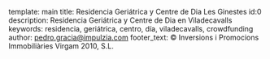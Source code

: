 template: main
title: Residencia Geriátrica y Centre de Dia Les Ginestes
id:0
description: Residencia Geriátrica y Centre de Dia en Viladecavalls
keywords: residencia, geriátrica, centro, día, viladecavalls, crowdfunding
author: pedro.gracia@impulzia.com
footer_text: &copy; Inversions i Promocions Immobiliàries Virgam 2010, S.L.
